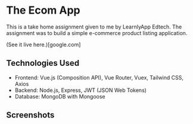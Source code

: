 # The Ecom App

This is a take home assignment given to me by LearnlyApp Edtech. The assignment was to build a simple e-commerce product listing application.

(See it live here.)[google.com]

## Technologies Used

- Frontend: Vue.js (Composition API), Vue Router, Vuex, Tailwind CSS, Axios
- Backend: Node.js, Express, JWT (JSON Web Tokens)
- Database: MongoDB with Mongoose

## Screenshots
